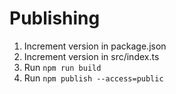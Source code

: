 # Publishing
1. Increment version in package.json
2. Increment version in src/index.ts
3. Run `npm run build`
4. Run `npm publish --access=public`